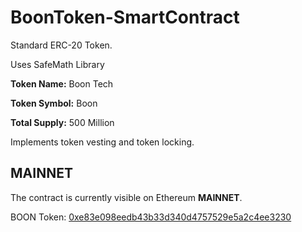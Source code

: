 # BoonToken-SmartContract

Standard ERC-20 Token.

Uses SafeMath Library

**Token Name:** Boon Tech

**Token Symbol:** Boon

**Total Supply:** 500 Million

Implements token vesting and token locking.

## MAINNET

The contract is currently visible on Ethereum **MAINNET**.

BOON Token: [0xe83e098eedb43b33d340d4757529e5a2c4ee3230](https://etherscan.io/token/0xe83e098eedb43b33d340d4757529e5a2c4ee3230)

